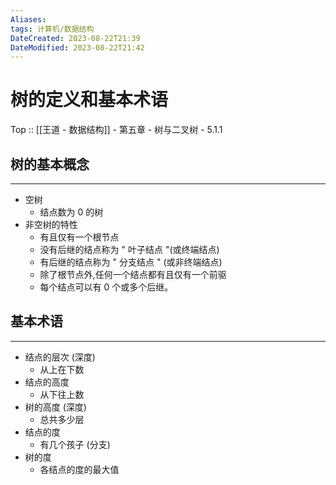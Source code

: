 ```yaml
---
Aliases: 
tags: 计算机/数据结构 
DateCreated: 2023-08-22T21:39
DateModified: 2023-08-22T21:42
---
```

# 树的定义和基本术语

Top :: [[王道 - 数据结构]] - 第五章 - 树与二叉树 - 5.1.1

## 树的基本概念
---
- 空树
	- 结点数为 0 的树
- 非空树的特性
	- 有且仅有一个根节点
	- 没有后继的结点称为 " 叶子结点 "(或终端结点)
	- 有后继的结点称为 " 分支结点 " (或非终端结点)
	- 除了根节点外,任何一个结点都有且仅有一个前驱
	- 每个结点可以有 0 个或多个后继。

## 基本术语
---
- 结点的层次 (深度)
	- 从上在下数
- 结点的高度
	- 从下往上数
- 树的高度 (深度)
	- 总共多少层
- 结点的度
	- 有几个孩子 (分支)
- 树的度
	- 各结点的度的最大值
